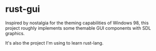 # rust-gui

Inspired by nostalgia for the theming capabilities of Windows 98, this project roughly implements some themable GUI components with SDL graphics.

It's also the project I'm using to learn rust-lang.